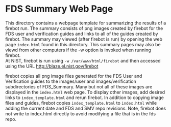 # FDS Summary Web Page

This directory contains a webpage template for summarizing the results  of a firebot run. 
The summary consists of png images created by firebot for the FDS user and verification guides
and links to all of the guides created by firebot.
The summary may viewed (after firebot is run) by opening the web page `index.html`
found in this directory.
This summary pages may also be viewd from other computers if the -w option is invoked when running firebot.  
At NIST, firebot is run using `-w /var/www/html/firebot` and then accessed using the URL http://blaze.el.nist.gov/firebot

firebot copies all png image files generated for the FDS User and Verification guides
to the images/user and images/verification subdirectories of FDS_Summary.
Many but not all of these images are displayed in the `index.html`
web page. To display other images, add desired links to `index_template.html` and rerun firebot.
In addition to copying image files and guides, 
firebot copies `index_template.html` to `index.html` while adding the current date and FDS and SMV repo revisions.
Note, firebot does not write to index.html directly to avoid modifying a file that is in the fds repo.
